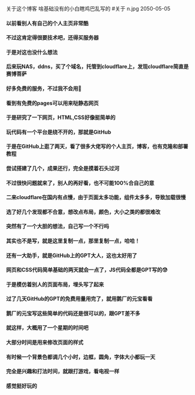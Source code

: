 关于这个博客
啥基础没有的小白瞎鸡巴乱写的
#关于
n.jpg
2050-05-05
#### 以前看别人有自己的个人主页非常酷  
#### 不过这肯定得很要技术吧，还得买服务器  
#### 于是对这也没什么想法
#### 后来玩NAS，ddns，买了个域名，托管到cloudflare上，发现cloudflare简直是赛博菩萨
#### 好多免费的服务，不过我不会用🐶	
#### 看到有免费的pages可以用来哒静态网页
#### 于是研究了一下网页，HTML,CSS好像挺简单的
#### 玩代码有一个平台是绕不开的，那就是GitHub
#### 于是在GitHub上逛了两天，看了很多大佬写的个人主页，博客，也有克隆和部署教程
#### 尝试搭建了几个，成果还行，完全是摸着石头过河
#### 不过很快问题就来了，别人的再好看，也不可能100%合自己的意
#### 二来cloudflare在国内有点慢，由于页面太多功能，组件太多多，导致加载很慢
#### 选了好几个发现都不合意，想改点布局，颜色，大小之类的都很难改
#### 突然有了一个大胆的想法，自己写一个不行吗
#### 其实也不是写，就是这里复制一点，那里复制一点，哈哈！
#### 还有一大助手，就是GitHub上的GPT大人，这也太好用了
#### 网页和CSS代码简单基础的两天就会一点了，JS代码全都是GPT写的😰
#### 于是模仿着别人的页面布局，埋头写了起来
#### 过了几天GitHub的GPT的免费用量用完了，就用鹅厂的元宝看看
#### 鹅厂的元宝写这些简单的代码还是很可以的，跟GPT差不多
#### 就这样，大概用了一个星期的时间吧
#### 大部分时间是用来修改页面的样式
#### 有时候一个背景色都调几个小时，边框，圆角，字体大小都玩一天
#### 完全是兴趣和打法时间，就跟打游戏，看电视一样
#### 感觉挺好玩的